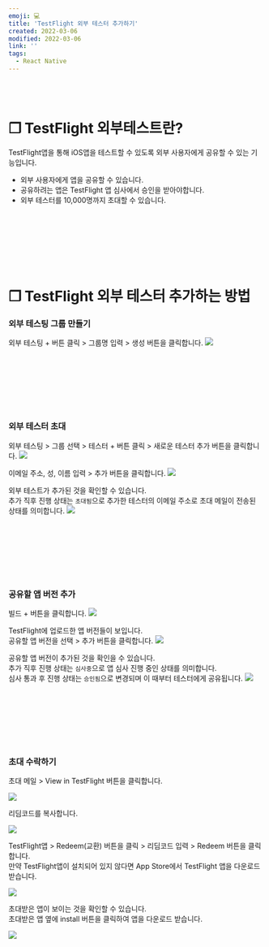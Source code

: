 ```yaml
---
emoji: 💻
title: 'TestFlight 외부 테스터 추가하기'
created: 2022-03-06
modified: 2022-03-06
link: ''
tags:
  - React Native
---
```

<br></br>





# **❐ TestFlight 외부테스트란?**
TestFlight앱을 통해 iOS앱을 테스트할 수 있도록 외부 사용자에게 공유할 수 있는 기능입니다.
- 외부 사용자에게 앱을 공유할 수 있습니다.
- 공유하려는 앱은 TestFlight 앱 심사에서 승인을 받아야합니다.
- 외부 테스터를 10,000명까지 초대할 수 있습니다.
<br></br><br></br><br></br><br></br>





# **❐ TestFlight 외부 테스터 추가하는 방법**
### **외부 테스팅 그룹 만들기**
외부 테스팅 + 버튼 클릭 > 그룹명 입력 > 생성 버튼을 클릭합니다.
![](/assets/react-native-add-external-tester1.png)
<br></br><br></br><br></br><br></br>





### **외부 테스터 초대**
외부 테스팅 > 그룹 선택 > 테스터 + 버튼 클릭 > 새로운 테스터 추가 버튼을 클릭합니다.
![](/assets/react-native-add-external-tester2.png)

이메일 주소, 성, 이름 입력 > 추가 버튼을 클릭합니다.
![](/assets/react-native-add-external-tester3.png)

외부 테스트가 추가된 것을 확인할 수 있습니다.  
추가 직후 진행 상태는 `초대됨`으로 추가한 테스터의 이메일 주소로 초대 메일이 전송된 상태를 의미합니다.
![](/assets/react-native-add-external-tester4.png)
<br></br><br></br><br></br><br></br>





### **공유할 앱 버전 추가**
빌드 + 버튼을 클릭합니다.
![](/assets/react-native-add-external-tester5.png)

TestFlight에 업로드한 앱 버전들이 보입니다.  
공유할 앱 버전을 선택 > 추가 버튼을 클릭합니다.
![](/assets/react-native-add-external-tester6.png)

공유할 앱 버전이 추가된 것을 확인을 수 있습니다.  
추가 직후 진행 상태는 `심사중`으로 앱 심사 진행 중인 상태를 의미합니다.  
심사 통과 후 진행 상태는 `승인됨`으로 변경되며 이 때부터 테스터에게 공유됩니다.
![](/assets/react-native-add-external-tester7.png)
<br></br><br></br><br></br><br></br>





### **초대 수락하기**
초대 메일 > View in TestFlight 버튼을 클릭합니다.

<div style="max-width:420px">

![](/assets/react-native-add-external-tester8.png)

</div>

리딤코드를 복사합니다.

<div style="max-width:420px">

![](/assets/react-native-add-external-tester9.png)

</div>

TestFlight앱 > Redeem(교환) 버튼을 클릭 > 리딤코드 입력 > Redeem 버튼을 클릭합니다.  
만약 TestFlight앱이 설치되어 있지 않다면 App Store에서 TestFlight 앱을 다운로드 받습니다.

<div style="max-width:420px">

![](/assets/react-native-add-external-tester10.png)

</div>

초대받은 앱이 보이는 것을 확인할 수 있습니다.  
초대받은 앱 옆에 install 버튼을 클릭하여 앱을 다운로드 받습니다.

<div style="max-width:420px">

![](/assets/react-native-add-external-tester11.png)

</div>
<br></br><br></br>
